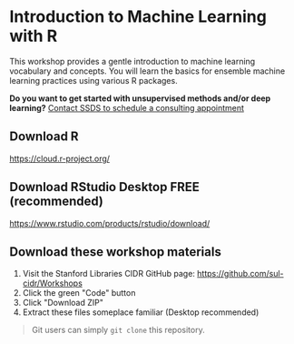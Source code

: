# Introduction to Machine Learning with R

This workshop provides a gentle introduction to machine learning vocabulary and concepts. You will learn the basics for ensemble machine learning practices using various R packages.


**Do you want to get started with unsupervised methods and/or deep learning?**
[Contact SSDS to schedule a consulting appointment](https://library.stanford.edu/research/software-and-services-data-science/schedule-consulting-appointment-contact-us)

## Download R
https://cloud.r-project.org/

## Download RStudio Desktop FREE (recommended)
https://www.rstudio.com/products/rstudio/download/

## Download these workshop materials

1. Visit the Stanford Libraries CIDR GitHub page: https://github.com/sul-cidr/Workshops
2. Click the green "Code" button
3. Click "Download ZIP"
4. Extract these files someplace familiar (Desktop recommended)

> Git users can simply `git clone` this repository.
